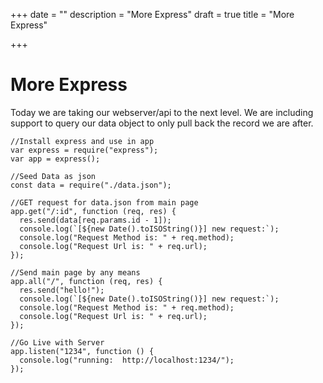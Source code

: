 +++
date = ""
description = "More Express"
draft = true
title = "More Express"

+++
# More Express

Today we are taking our webserver/api to the next level. We are including support to query our data object to only pull back the record we are after. 

    //Install express and use in app
    var express = require("express");
    var app = express();
    
    //Seed Data as json
    const data = require("./data.json");
    
    //GET request for data.json from main page
    app.get("/:id", function (req, res) {
      res.send(data[req.params.id - 1]);
      console.log(`[${new Date().toISOString()}] new request:`);
      console.log("Request Method is: " + req.method);
      console.log("Request Url is: " + req.url);
    });
    
    //Send main page by any means
    app.all("/", function (req, res) {
      res.send("hello!");
      console.log(`[${new Date().toISOString()}] new request:`);
      console.log("Request Method is: " + req.method);
      console.log("Request Url is: " + req.url);
    });
    
    //Go Live with Server
    app.listen("1234", function () {
      console.log("running:  http://localhost:1234/");
    });
    